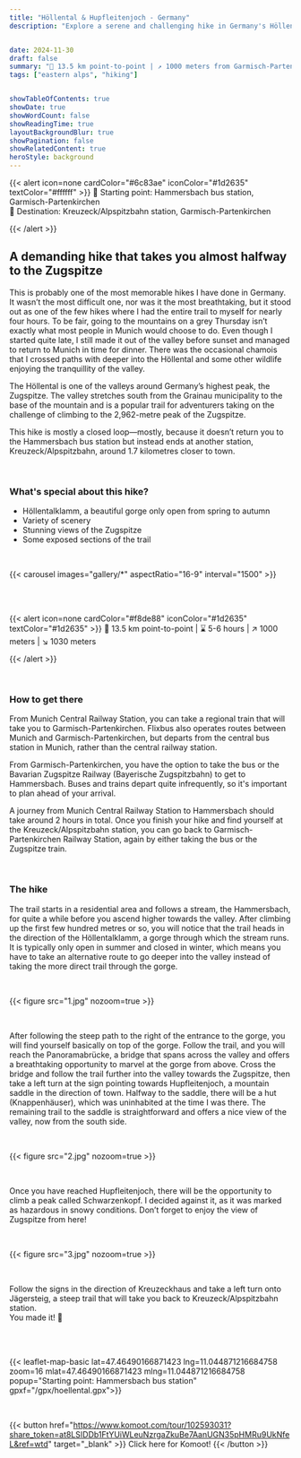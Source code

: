 ```yaml
---
title: "Höllental & Hupfleitenjoch - Germany"
description: "Explore a serene and challenging hike in Germany's Höllental Valley, leading halfway to Zugspitze. Enjoy stunning mountain views, varied landscapes, and the tranquillity of the mountains. Discover how to plan your journey from Munich, navigate through Höllentalklamm gorge, and experience highlights like Panoramabrücke and Hupfleitenjoch. A must for adventurers seeking a unique outdoor experience near Germany's highest peak."


date: 2024-11-30
draft: false
summary: "🚩 13.5 km point-to-point | ↗️ 1000 meters from Garmisch-Partenkirchen"
tags: ["eastern alps", "hiking"]


showTableOfContents: true
showDate: true
showWordCount: false
showReadingTime: true
layoutBackgroundBlur: true
showPagination: false
showRelatedContent: true
heroStyle: background
---
```


{{< alert icon=none cardColor="#6c83ae" iconColor="#1d2635" textColor="#ffffff" >}}
 📍 Starting point: Hammersbach bus station, Garmisch-Partenkirchen<br>
 🏴 Destination: Kreuzeck/Alpspitzbahn station, Garmisch-Partenkirchen

{{< /alert >}}

## A demanding hike that takes you almost halfway to the Zugspitze 
This is probably one of the most memorable hikes I have done in Germany. It wasn’t the most difficult one, nor was it the most breathtaking, but it stood out as one of the few hikes where I had the entire trail to myself for nearly four hours. To be fair, going to the mountains on a grey Thursday isn’t exactly what most people in Munich would choose to do. Even though I started quite late, I still made it out of the valley before sunset and managed to return to Munich in time for dinner. There was the occasional chamois that I crossed paths with deeper into the Höllental and some other wildlife enjoying the tranquillity of the valley.

The Höllental is one of the valleys around Germany’s highest peak, the Zugspitze. The valley stretches south from the Grainau municipality to the base of the mountain and is a popular trail for adventurers taking on the challenge of climbing to the 2,962-metre peak of the Zugspitze. 

This hike is mostly a closed loop—mostly, because it doesn’t return you to the Hammersbach bus station but instead ends at another station, Kreuzeck/Alpspitzbahn, around 1.7 kilometres closer to town.

<br>

### What's special about this hike?
- Höllentalklamm, a beautiful gorge only open from spring to autumn
- Variety of scenery
- Stunning views of the Zugspitze
- Some exposed sections of the trail


<br>


{{< carousel images="gallery/*" aspectRatio="16-9" interval="1500" >}}


<br>
<br>



{{< alert icon=none cardColor="#f8de88" iconColor="#1d2635" textColor="#1d2635" >}}
 🚩 13.5 km point-to-point | ⌛ 5-6 hours | ↗️ 1000 meters | ↘️ 1030 meters 

{{< /alert >}}

<br>

### How to get there
From Munich Central Railway Station, you can take a regional train that will take you to Garmisch-Partenkirchen. Flixbus also operates routes between Munich and Garmisch-Partenkirchen, but departs from the central bus station in Munich, rather than the central railway station.

From Garmisch-Partenkirchen, you have the option to take the bus or the Bavarian Zugspitze Railway (Bayerische Zugspitzbahn) to get to Hammersbach. Buses and trains depart quite infrequently, so it's important to plan ahead of your arrival.

A journey from Munich Central Railway Station to Hammersbach should take around 2 hours in total. Once you finish your hike and find yourself at the Kreuzeck/Alpspitzbahn station, you can go back to Garmisch-Partenkirchen Railway Station, again by either taking the bus or the Zugspitze train.

<br>

### The hike
The trail starts in a residential area and follows a stream, the Hammersbach, for quite a while before you ascend higher towards the valley. After climbing up the first few hundred metres or so, you will notice that the trail heads in the direction of the Höllentalklamm, a gorge through which the stream runs. It is typically only open in summer and closed in winter, which means you have to take an alternative route to go deeper into the valley instead of taking the more direct trail through the gorge.

<br>

{{< figure
    src="1.jpg"
    nozoom=true
    >}}

<br>


After following the steep path to the right of the entrance to the gorge, you will find yourself basically on top of the gorge. Follow the trail, and you will reach the Panoramabrücke, a bridge that spans across the valley and offers a breathtaking opportunity to marvel at the gorge from above. Cross the bridge and follow the trail further into the valley towards the Zugspitze, then take a left turn at the sign pointing towards Hupfleitenjoch, a mountain saddle in the direction of town. Halfway to the saddle, there will be a hut (Knappenhäuser), which was uninhabited at the time I was there. The remaining trail to the saddle is straightforward and offers a nice view of the valley, now from the south side.

<br>

{{< figure
    src="2.jpg"
    nozoom=true
    >}}

<br>

Once you have reached Hupfleitenjoch, there will be the opportunity to climb a peak called Schwarzenkopf. I decided against it, as it was marked as hazardous in snowy conditions. Don’t forget to enjoy the view of Zugspitze from here! 

<br>

{{< figure
    src="3.jpg"
    nozoom=true
    >}}

<br>

Follow the signs in the direction of Kreuzeckhaus and take a left turn onto Jägersteig, a steep trail that will take you back to Kreuzeck/Alpspitzbahn station.<br>
You made it! 👏

<br>
<br>



{{< leaflet-map-basic lat=47.46490166871423 lng=11.044871216684758 zoom=16 mlat=47.46490166871423 mlng=11.044871216684758 popup="Starting point: Hammersbach bus station" gpxf="/gpx/hoellental.gpx">}} 

<br>


{{< button href="https://www.komoot.com/tour/102593031?share_token=at8LSIDDb1FtYUiWLeuNzrgaZkuBe7AanUGN35pHMRu9UkNfeL&ref=wtd" target="_blank" >}}
Click here for Komoot!
{{< /button >}}


